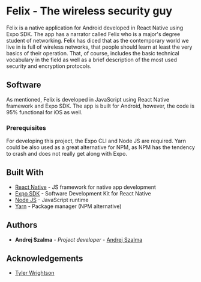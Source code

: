 # Felix - The wireless security guy

Felix is a native application for Android developed in React Native using Expo SDK. The app has a narrator called Felix who is a major's degree student of networking. Felix has diced that as the contemporary world we live in is full of wireless networks, that people should learn at least the very basics of their operation. That, of course, includes the basic technical vocabulary in the field as well as a brief description of the most used security and encryption protocols.

## Software

As mentioned, Felix is developed in JavaScript using React Native framework and Expo SDK. The app is built for Android, however, the code is 95% functional for iOS as well.

### Prerequisites

For developing this project, the Expo CLI and Node JS are required. Yarn could be also used as a great alternative for NPM, as NPM has the tendency to crash and does not really get along with Expo.

## Built With

* [React Native](https://facebook.github.io/react-native/) - JS framework for native app development
* [Expo SDK](https://expo.io/) - Software Development Kit for React Native
* [Node JS](https://nodejs.org/en/) - JavaScript runtime
* [Yarn](https://yarnpkg.com/lang/en/) - Package manager (NPM alternative)

## Authors

* **Andrej Szalma** - *Project developer* - [Andrej Szalma](https://github.com/andycko)

## Acknowledgements

* [Tyler Wrightson](https://twitter.com/tbwrightson)